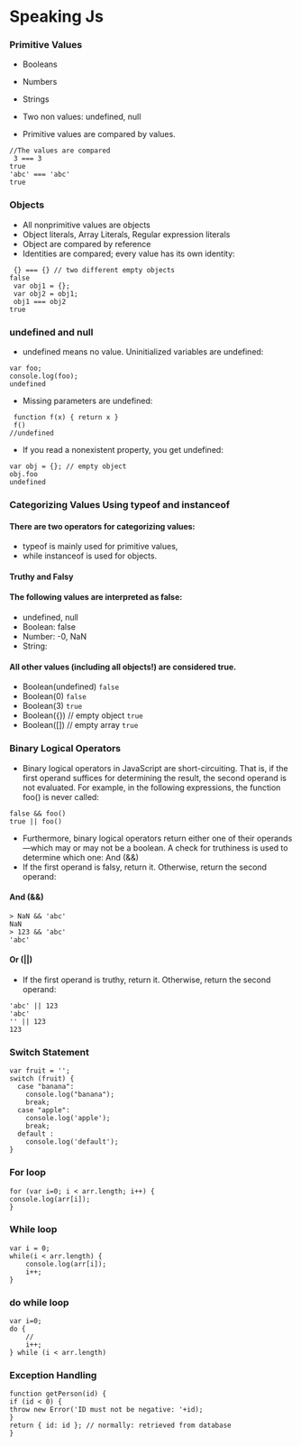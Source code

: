 # Speaking Js

### Primitive Values 
* Booleans
* Numbers
* Strings
* Two non values: undefined, null

* Primitive values are compared by values.
```
//The values are compared
 3 === 3
true
'abc' === 'abc'
true
```
### Objects
* All nonprimitive values are objects
* Object literals, Array Literals, Regular expression literals
*  Object are compared by reference
* Identities are compared; every value has its own identity:
```
 {} === {} // two different empty objects
false
 var obj1 = {};
 var obj2 = obj1;
 obj1 === obj2
true
```
### undefined and null
* undefined means no value. Uninitialized variables are undefined:
```
var foo;
console.log(foo);
undefined
```
* Missing parameters are undefined:
```
 function f(x) { return x }
 f()
//undefined
```
* If you read a nonexistent property, you get undefined:
```
var obj = {}; // empty object
obj.foo
undefined
```

### Categorizing Values Using typeof and instanceof
#### There are two operators for categorizing values: 
* typeof is mainly used for primitive values, 
* while instanceof is used for objects.

#### Truthy and Falsy

#### The following values are interpreted as false:
* undefined, null
* Boolean: false
* Number: -0, NaN
* String:

 #### All other values (including all objects!) are considered true.
* Boolean(undefined)
``` false ```
* Boolean(0)
``` false ```
* Boolean(3)
``` true ```
* Boolean({}) // empty object
``` true ```
* Boolean([]) // empty array
``` true ```

### Binary Logical Operators
* Binary logical operators in JavaScript are short-circuiting. That is, if the first operand
suffices for determining the result, the second operand is not evaluated. For example,
in the following expressions, the function foo() is never called:
```
false && foo()
true || foo()
```

* Furthermore, binary logical operators return either one of their operands—which may
or may not be a boolean. A check for truthiness is used to determine which one: And (&&) 
* If the first operand is falsy, return it. Otherwise, return the second operand:

#### And (&&)
```
> NaN && 'abc'
NaN
> 123 && 'abc'
'abc'
``` 
#### Or (||)

* If the first operand is truthy, return it. Otherwise, return the second operand:
```
'abc' || 123
'abc'
'' || 123
123
``` 
### Switch Statement
```
var fruit = '';
switch (fruit) {
  case "banana": 
    console.log("banana");
    break;
  case "apple":
    console.log('apple');
    break;
  default : 
    console.log('default');
}
```
### For loop
```
for (var i=0; i < arr.length; i++) {
console.log(arr[i]);
}
```
### While loop
```
var i = 0;
while(i < arr.length) {
	console.log(arr[i]);
	i++;
}
```
###  do while loop
```
var i=0;
do {
	//
	i++;
} while (i < arr.length)
```
### Exception Handling
```
function getPerson(id) {
if (id < 0) {
throw new Error('ID must not be negative: '+id);
}
return { id: id }; // normally: retrieved from database
}
```
